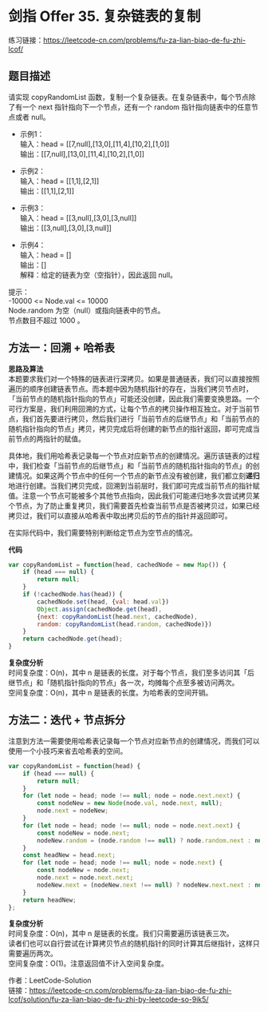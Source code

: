 # 剑指 Offer 35. 复杂链表的复制
练习链接：https://leetcode-cn.com/problems/fu-za-lian-biao-de-fu-zhi-lcof/

## 题目描述
请实现 copyRandomList 函数，复制一个复杂链表。在复杂链表中，每个节点除了有一个 next 指针指向下一个节点，还有一个 random 指针指向链表中的任意节点或者 null。

* 示例1：  
输入：head = [[7,null],[13,0],[11,4],[10,2],[1,0]]  
输出：[[7,null],[13,0],[11,4],[10,2],[1,0]]  

* 示例2：  
输入：head = [[1,1],[2,1]]  
输出：[[1,1],[2,1]]  

* 示例3：  
输入：head = [[3,null],[3,0],[3,null]]  
输出：[[3,null],[3,0],[3,null]]  

* 示例4：  
输入：head = []  
输出：[]  
解释：给定的链表为空（空指针），因此返回 null。  

提示：  
-10000 <= Node.val <= 10000  
Node.random 为空（null）或指向链表中的节点。  
节点数目不超过 1000 。  
## 方法一：回溯 + 哈希表
**思路及算法**  
本题要求我们对一个特殊的链表进行深拷贝。如果是普通链表，我们可以直接按照遍历的顺序创建链表节点。而本题中因为随机指针的存在，当我们拷贝节点时，「当前节点的随机指针指向的节点」可能还没创建，因此我们需要变换思路。一个可行方案是，我们利用回溯的方式，让每个节点的拷贝操作相互独立。对于当前节点，我们首先要进行拷贝，然后我们进行「当前节点的后继节点」和「当前节点的随机指针指向的节点」拷贝，拷贝完成后将创建的新节点的指针返回，即可完成当前节点的两指针的赋值。  

具体地，我们用哈希表记录每一个节点对应新节点的创建情况。遍历该链表的过程中，我们检查「当前节点的后继节点」和「当前节点的随机指针指向的节点」的创建情况。如果这两个节点中的任何一个节点的新节点没有被创建，我们都立刻**递归**地进行创建。当我们拷贝完成，回溯到当前层时，我们即可完成当前节点的指针赋值。注意一个节点可能被多个其他节点指向，因此我们可能递归地多次尝试拷贝某个节点，为了防止重复拷贝，我们需要首先检查当前节点是否被拷贝过，如果已经拷贝过，我们可以直接从哈希表中取出拷贝后的节点的指针并返回即可。  

在实际代码中，我们需要特别判断给定节点为空节点的情况。  

**代码**  
```javascript
var copyRandomList = function(head, cachedNode = new Map()) {
    if (head === null) {
        return null;
    }
    if (!cachedNode.has(head)) {
        cachedNode.set(head, {val: head.val})
        Object.assign(cachedNode.get(head), 
        {next: copyRandomList(head.next, cachedNode), 
        random: copyRandomList(head.random, cachedNode)})
    }
    return cachedNode.get(head);
}
```
**复杂度分析**  
时间复杂度：O(n)，其中 n 是链表的长度。对于每个节点，我们至多访问其「后继节点」和「随机指针指向的节点」各一次，均摊每个点至多被访问两次。  
空间复杂度：O(n)，其中 n 是链表的长度。为哈希表的空间开销。  

## 方法二：迭代 + 节点拆分
注意到方法一需要使用哈希表记录每一个节点对应新节点的创建情况，而我们可以使用一个小技巧来省去哈希表的空间。  

```javascript
var copyRandomList = function(head) {
    if (head === null) {
        return null;
    }
    for (let node = head; node !== null; node = node.next.next) {
        const nodeNew = new Node(node.val, node.next, null);
        node.next = nodeNew;
    }
    for (let node = head; node !== null; node = node.next.next) {
        const nodeNew = node.next;
        nodeNew.random = (node.random !== null) ? node.random.next : null;
    }
    const headNew = head.next;
    for (let node = head; node !== null; node = node.next) {
        const nodeNew = node.next;
        node.next = node.next.next;
        nodeNew.next = (nodeNew.next !== null) ? nodeNew.next.next : null;
    }
    return headNew;
};
```
**复杂度分析**  
时间复杂度：O(n)，其中 n 是链表的长度。我们只需要遍历该链表三次。  
读者们也可以自行尝试在计算拷贝节点的随机指针的同时计算其后继指针，这样只需要遍历两次。  
空间复杂度：O(1)。注意返回值不计入空间复杂度。  

作者：LeetCode-Solution  
链接：https://leetcode-cn.com/problems/fu-za-lian-biao-de-fu-zhi-lcof/solution/fu-za-lian-biao-de-fu-zhi-by-leetcode-so-9ik5/  